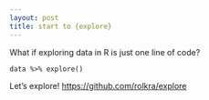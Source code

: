 ```yaml
---
layout: post
title: start to {explore}
---
```


What if exploring data in R is just one line of code?

    data %>% explore()

Let’s explore!
<https://github.com/rolkra/explore>

